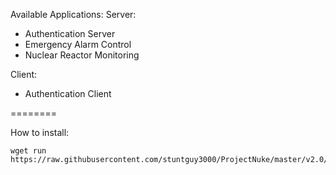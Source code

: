 Available Applications:
Server:
 - Authentication Server
 - Emergency Alarm Control
 - Nuclear Reactor Monitoring
 
Client:
 - Authentication Client
 
 
========
 
How to install:

```
wget run https://raw.githubusercontent.com/stuntguy3000/ProjectNuke/master/v2.0/Core/ProjectNukeDownloader.lua
```